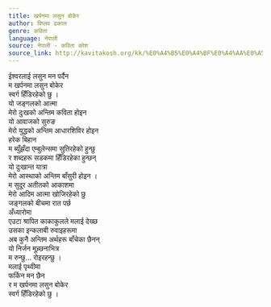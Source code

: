 ```yaml
---
title: खर्पनमा लसुन बोकेर
author: विप्लव ढकाल
genre: कविता
language: नेपाली
source: नेपाली - कविता कोश
source_link: http://kavitakosh.org/kk/%E0%A4%B5%E0%A4%BF%E0%A4%AA%E0%A5%8D%E0%A4%B2%E0%A4%B5_%E0%A4%A2%E0%A4%95%E0%A4%BE%E0%A4%B2
---
```


ईश्वरलाई लसुन मन पर्दैन  
म खर्पनमा लसुन बोकेर  
स्वर्ग हिँडिरहेको छु ।  
यो जङ्गलको आत्मा  
मेरो दुःखको अन्तिम कविता होइन  
यो आवाजको सुरुङ  
मेरो युद्धको अन्तिम आधारशिविर होइन  
हरेक बिहान  
म ब्युँझँदा एम्बुलेन्समा सुतिरहेको हुन्छु  
र शब्दहरू सडकमा हिँडिरहेका हुन्छन्  
यो दुःखान्त यात्रा  
मेरो आस्थाको अन्तिम बाँसुरी होइन ।  
म सुदूर अतीतको आकाशमा  
मेरो आदिम आत्मा खोजिरहेको छु  
जङ्गलको बीचमा रात पर्छ  
अँध्यारोमा  
एउटा श्रापित काकाकुलले मलाई देख्छ  
उसका इन्कलाबी रुवाइहरूमा  
अब कुनै अन्तिम अर्थहरू बाँचेका छैनन्  
यो निर्जन मूच्र्छनाभित्र  
म रुन्छु... रोइरहन्छु ।  
मलाई पृथ्वीमा  
फर्किन मन छैन  
र म खर्पनमा लसुन बोकेर  
स्वर्ग हिँडिरहेको छु ।

